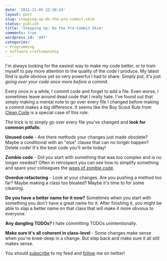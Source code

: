 ```yaml
---
date: '2011-11-05 22:38:24'
layout: post
slug: stepping-up-do-the-pre-commit-skim
status: publish
title: 'Stepping Up: Do the Pre-Commit Skim'
comments: true
wordpress_id: '497'
categories:
- Programming
- software craftsmanship
---
```


I'm always looking for the easiest way to make my code better, or to train myself to pay more attention to the quality of the code I produce. My latest find is quite obvious yet so very powerful I had to share. Simply put, it's just _going over your code once more before a commit_.

Every once in a while, I commit code and forget to add a file. Even worse, I sometimes leave around dead code that I really hate. I've found out that simply making a mental note to go over every file I changed before making a commit makes a big difference. It seems like the Boy Scout Rule from [Clean Code](http://amzn.to/sf6KkN) is a special case of this rule.

The trick is to simply go over every file you've changed and **look for common pitfalls**:

**Unused code** - Are there methods your changes just made obsolete? Maybe a conditional with an "else" clause that can no longer happen? Delete code! It's the best code you'll write today!

**Zombie code** - Did you start with something that was too complex and is no longer needed? Often in retrospect you can see how to simplify something and spare your colleagues the [woes of zombie code](/2011/10/28/fight-zombie-code/).

**Overdue refactoring** - Look at your changes. Are you pushing a method too far? Maybe making a class too bloated? Maybe it's time to for some cleaning.

**Do you have a better name for it now?** Sometimes when you start with something you don't have a great name for it. After finishing it, you might be able to slap a better name on that class that will make it more obvious to everyone.

**Any dangling TODOs?** I hate committing TODOs unintentionally.

**Make sure it's all coherent in class-level** - Some changes make sense when you're knee-deep in a change. But step back and make sure it all still makes sense.



You should [subscribe](http://feeds.feedburner.com/TheCodeDump) to my feed and [follow](http://twitter.com/avivby) me on twitter!
